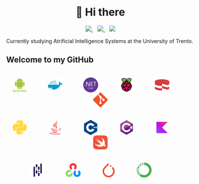 <h1 align="center">👋 Hi there</h1>

<p align='center'>
  <a href="[https://www.linkedin.com/in/riccardo--parola/](https://www.linkedin.com/in/riccardolunelli/)">
    <img src="https://img.shields.io/badge/LinkedIn-0077B5?style=for-the-badge&logo=linkedin&logoColor=white"></img>
  </a>&nbsp;&nbsp;
  <a href="https://github.com/luna97/">
    <img src="https://img.shields.io/badge/GitHub-100000?style=for-the-badge&logo=github&logoColor=white"></img>
  </a>&nbsp;&nbsp;
  <a href="mailto:rikilnl@gmail.com">
    <img src="https://img.shields.io/badge/Gmail-D14836?style=for-the-badge&logo=gmail&logoColor=white"></img>
  </a> 
</p>

Currently studying Atrificial Intelligence Systems at the University of Trento.
<h2>Welcome to my GitHub</h2>

<p align="center">
  <br/>
  <!-- Framework and environments -->
  <img height="40" align="center" alt="Android" height="30" width="40" src="https://github.com/devicons/devicon/blob/master/icons/android/android-plain-wordmark.svg">
  &nbsp;&nbsp;&nbsp;&nbsp;&nbsp;&nbsp;&nbsp;&nbsp;&nbsp;&nbsp;&nbsp;&nbsp;

  <img height="40" align="center" alt="Docker" height="30" width="40" src="https://github.com/devicons/devicon/blob/master/icons/docker/docker-plain.svg">
  &nbsp;&nbsp;&nbsp;&nbsp;&nbsp;&nbsp;&nbsp;&nbsp;&nbsp;&nbsp;&nbsp;&nbsp;

  <img height="40" align="center" alt=".net Core" height="30" width="40" src="https://github.com/devicons/devicon/blob/master/icons/dotnetcore/dotnetcore-original.svg">
  &nbsp;&nbsp;&nbsp;&nbsp;&nbsp;&nbsp;&nbsp;&nbsp;&nbsp;&nbsp;&nbsp;&nbsp;

  <img height="40" align="center" alt="Raspberry" height="30" width="40" src="https://github.com/devicons/devicon/blob/master/icons/raspberrypi/raspberrypi-original.svg">
  &nbsp;&nbsp;&nbsp;&nbsp;&nbsp;&nbsp;&nbsp;&nbsp;&nbsp;&nbsp;&nbsp;&nbsp;

  <img height="40" align="center" alt="Cake PHP" height="30" width="40" src="https://github.com/devicons/devicon/blob/master/icons/cakephp/cakephp-original.svg">
  &nbsp;&nbsp;&nbsp;&nbsp;&nbsp;&nbsp;&nbsp;&nbsp;&nbsp;&nbsp;&nbsp;&nbsp;

  <img height="40" align="center" alt="Git" height="30" width="40" src="https://github.com/devicons/devicon/blob/master/icons/git/git-original.svg">
  <br/><br/><br/>

  
  <!-- Programming languages -->
  <img height="40" align="center" alt="Python" height="30" width="40" src="https://raw.githubusercontent.com/devicons/devicon/master/icons/python/python-plain.svg">
  &nbsp;&nbsp;&nbsp;&nbsp;&nbsp;&nbsp;&nbsp;&nbsp;&nbsp;&nbsp;&nbsp;&nbsp;
  
  <img height="40" align="center" alt="Java" height="30" width="40" src="https://github.com/devicons/devicon/blob/master/icons/java/java-plain.svg">
  &nbsp;&nbsp;&nbsp;&nbsp;&nbsp;&nbsp;&nbsp;&nbsp;&nbsp;&nbsp;&nbsp;&nbsp;

  <img height="40" align="center" alt="Cplusplus" height="30" width="40" src="https://raw.githubusercontent.com/devicons/devicon/master/icons/cplusplus/cplusplus-plain.svg">
  &nbsp;&nbsp;&nbsp;&nbsp;&nbsp;&nbsp;&nbsp;&nbsp;&nbsp;&nbsp;&nbsp;&nbsp;

  <img height="40" align="center" alt="Csharp" height="30" width="40" src="https://github.com/devicons/devicon/blob/master/icons/csharp/csharp-original.svg">
  &nbsp;&nbsp;&nbsp;&nbsp;&nbsp;&nbsp;&nbsp;&nbsp;&nbsp;&nbsp;&nbsp;&nbsp;
  
  <img height="40" align="center" alt="Kotlin" height="30" width="40" src="https://github.com/devicons/devicon/blob/master/icons/kotlin/kotlin-original.svg">
  &nbsp;&nbsp;&nbsp;&nbsp;&nbsp;&nbsp;&nbsp;&nbsp;&nbsp;&nbsp;&nbsp;&nbsp;
  
  <img height="40" align="center" alt="Swift" height="30" width="40" src="https://github.com/devicons/devicon/blob/master/icons/swift/swift-original.svg">
  <br/><br/><br/>

  <!-- Libraries -->
  <img height="40" align="center" alt="Pytorch" height="30" width="40" src="https://github.com/devicons/devicon/blob/master/icons/pandas/pandas-original.svg">
  &nbsp;&nbsp;&nbsp;&nbsp;&nbsp;&nbsp;&nbsp;&nbsp;&nbsp;&nbsp;&nbsp;&nbsp;
  
  <img height="40" align="center" alt="OpenCV" height="30" width="40" src="https://raw.githubusercontent.com/devicons/devicon/master/icons/opencv/opencv-original.svg">
  &nbsp;&nbsp;&nbsp;&nbsp;&nbsp;&nbsp;&nbsp;&nbsp;&nbsp;&nbsp;&nbsp;&nbsp;
  
  <img height="40" align="center" alt="Pytorch" height="30" width="40" src="https://raw.githubusercontent.com/devicons/devicon/master/icons/pytorch/pytorch-original.svg">
  &nbsp;&nbsp;&nbsp;&nbsp;&nbsp;&nbsp;&nbsp;&nbsp;&nbsp;&nbsp;&nbsp;&nbsp;

  <img height="40" align="center" alt="Conda" height="30" width="40" src="https://github.com/devicons/devicon/blob/master/icons/anaconda/anaconda-original.svg">
  &nbsp;&nbsp;&nbsp;&nbsp;&nbsp;&nbsp;&nbsp;&nbsp;&nbsp;&nbsp;&nbsp;&nbsp;

</p>
